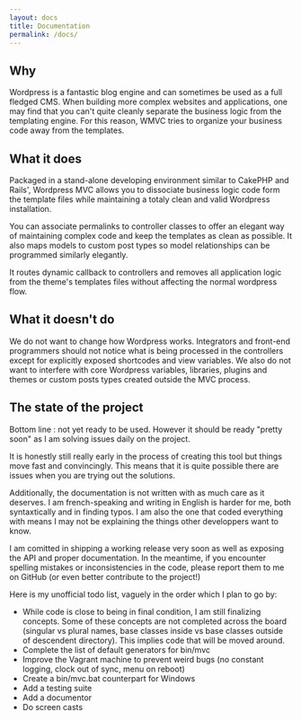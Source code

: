```yaml
---
layout: docs
title: Documentation
permalink: /docs/
---
```


## Why

Wordpress is a fantastic blog engine and can sometimes be used as a full fledged CMS. When building more complex websites and applications, one may find that you can't quite cleanly separate the business logic from the templating engine. For this reason, WMVC tries to organize your business code away from the templates.

## What it does

Packaged in a stand-alone developing environment similar to CakePHP and Rails', Wordpress MVC allows you to dissociate business logic code form the template files while maintaining a totaly clean and valid Wordpress installation.

You can associate permalinks to controller classes to offer an elegant way of maintaining complex code and keep the templates as clean as possible. It also maps models to custom post types so model relationships can be programmed similarly elegantly.

It routes dynamic callback to controllers and removes all application logic from the theme's templates files without affecting the normal wordpress flow.

## What it doesn't do

We do not want to change how Wordpress works. Integrators and front-end programmers should not notice what is being processed in the controllers except for explicitly exposed shortcodes and view variables. We also do not want to interfere with core Wordpress variables, libraries, plugins and themes or custom posts types created outside the MVC process.

## The state of the project

Bottom line : not yet ready to be used. However it should be ready "pretty soon" as I am solving issues daily on the project.

It is honestly still really early in the process of creating this tool but things move fast and convincingly. This means that it is quite possible there are issues when you are trying out the solutions.

Additionally, the documentation is not written with as much care as it deserves. I am french-speaking and writing in English is harder for me, both syntaxtically and in finding typos. I am also the one that coded everything with means I may not be explaining the things other developpers want to know.

I am comitted in shipping a working release very soon as well as exposing the API and proper documentation. In the meantime, if you encounter spelling mistakes or inconsistencies in the code, please report them to me on GitHub (or even better contribute to the project!)

Here is my unofficial todo list, vaguely in the order which I plan to go by:

* While code is close to being in final condition, I am still finalizing concepts. Some of these concepts are not completed across the board (singular vs plural names, base classes inside vs base classes outside of descendent directory). This implies code that will be moved around.
* Complete the list of default generators for bin/mvc
* Improve the Vagrant machine to prevent weird bugs (no constant logging, clock out of sync, menu on reboot)
* Create a bin/mvc.bat counterpart for Windows
* Add a testing suite
* Add a documentor
* Do screen casts
